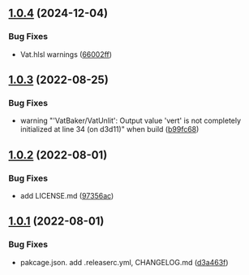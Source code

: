 ## [1.0.4](https://github.com/fuqunaga/VatBaker/compare/v1.0.3...v1.0.4) (2024-12-04)


### Bug Fixes

* Vat.hlsl warnings ([66002ff](https://github.com/fuqunaga/VatBaker/commit/66002fff450077cedeaa7e7ec7ca1b8e46af4401))

## [1.0.3](https://github.com/fuqunaga/VatBaker/compare/v1.0.2...v1.0.3) (2022-08-25)


### Bug Fixes

* warning  "'VatBaker/VatUnlit': Output value 'vert' is not completely initialized at line 34 (on d3d11)" when build ([b99fc68](https://github.com/fuqunaga/VatBaker/commit/b99fc684e78a45a7010184ee48030a0ee005f081))

## [1.0.2](https://github.com/fuqunaga/VatBaker/compare/v1.0.1...v1.0.2) (2022-08-01)


### Bug Fixes

* add LICENSE.md ([97356ac](https://github.com/fuqunaga/VatBaker/commit/97356ac29f98ccf98ea0eb0294da606791ef65a9))

## [1.0.1](https://github.com/fuqunaga/VatBaker/compare/v1.0.0...v1.0.1) (2022-08-01)


### Bug Fixes

* pakcage.json. add .releaserc.yml, CHANGELOG.md ([d3a463f](https://github.com/fuqunaga/VatBaker/commit/d3a463f0157231426c1538496179155e07bf598e))
